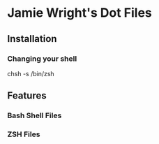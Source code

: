 Jamie Wright's Dot Files
========================

Installation
------------

### Changing your shell ###
  
chsh -s /bin/zsh
  


Features
--------

### Bash Shell Files ###

### ZSH Files ###